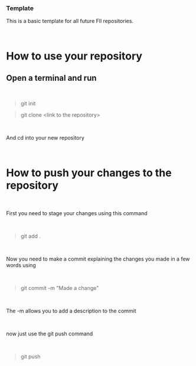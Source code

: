 ### Template
This is a basic template for all future Fll repositories.

<br>

# How to use your repository

## Open a terminal and run

<br>

> git init

> git clone \<link to the repository>

<br>

And cd into your new repository

<br>

# How to push your changes to the repository

<br>

First you need to stage your changes using this command

<br>

> git add .

<br>

Now you need to make a commit explaining the changes you made
in a few words using

<br>

> git commit -m "Made a change"

<br>

The -m allows you to add a description to the commit

<br>

now just use the git push command

<br>

> git push

